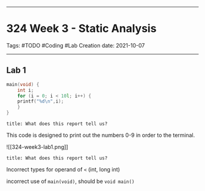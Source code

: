 -----------------------------------------------
# 324 Week 3 - Static Analysis
Tags:  #TODO #Coding #Lab 
Creation date: 2021-10-07

-----------------------------------------------


## Lab 1

```c
main(void) {
	int i;   
	for (i = 0; i < 10l; i++) {
	printf("%d\n",i);    
	}
}
```

```ad-question
title: What does this report tell us?
```
This code is designed to print out the numbers 0-9 in order to the terminal. 

![[324-week3-lab1.png]]

```ad-question
title: What does this report tell us?
```

Incorrect types for operand of `<` (int, long int)

incorrect use of `main(void)`, should be `void main()`

